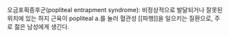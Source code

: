 오금포획증후군(popliteal entrapment syndrome): 비정상적으로 발달되거나 잘못된 위치에 있는 하지 근육이 popliteal a.를 눌러 혈관성 [[파행]]을 일으키는 질환으로, 주로 젊은 남성에게 생긴다.